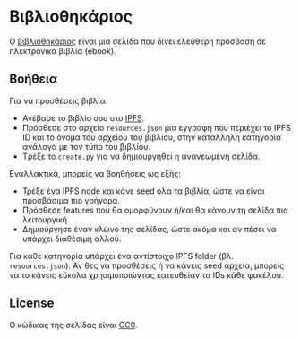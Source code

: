 # Βιβλιοθηκάριος

Ο [βιβλιοθηκάριος](https://bibliothikarios.github.io) είναι μια σελίδα που δίνει ελεύθερη πρόσβαση σε ηλεκτρονικά βιβλία (ebook).

## Βοήθεια

Για να προσθέσεις βιβλία:
- Ανέβασε το βιβλίο σου στο [IPFS](https://ipfs.io/).
- Πρόσθεσε στο αρχείο `resources.json` μια εγγραφή που περιέχει το IPFS ID και το όνομα του αρχείου του βιβλίου, στην κατάλληλη κατηγορία ανάλογα με τον τύπο του βιβλίου.
- Tρέξε το `create.py` για να δημιουργηθεί η ανανεωμένη σελίδα.

Εναλλακτικά, μπορείς να βοηθήσεις ως εξής:
- Τρέξε ένα IPFS node και κάνε seed όλα τα βιβλία, ώστε να είναι προσβάσιμα πιο γρήγορα.
- Πρόσθεσε features που θα ομορφύνουν ή/και θα κάνουν τη σελίδα πιο λειτουργική.
- Δημιούργησε έναν κλώνο της σελίδας, ώστε ακόμα και αν πέσει να υπάρχει διαθέσιμη αλλού.

Για κάθε κατηγορία υπάρχει ένα αντίστοιχο IPFS folder (βλ. `resources.json`). Αν θες να προσθέσεις ή να κάνεις seed αρχεία, μπορείς να το κάνεις εύκολα χρησιμοποιώντας κατευθείαν τα IDs κάθε φακέλου.

## License

Ο κώδικας της σελίδας είναι [CC0](https://creativecommons.org/choose/zero/).
